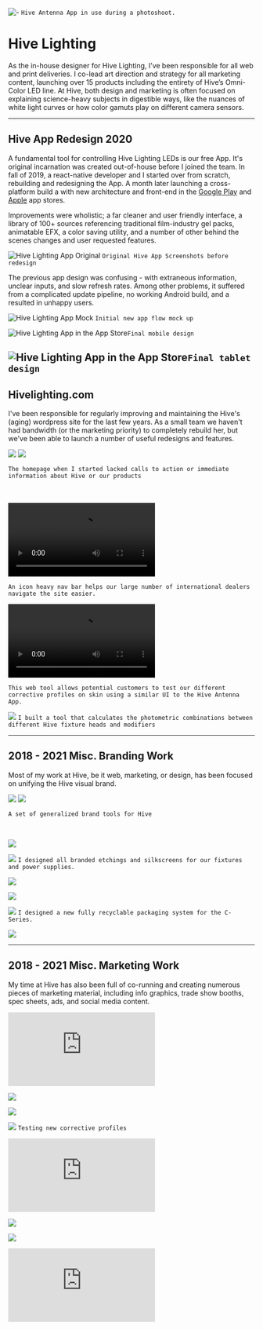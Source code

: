 ![-](./media/root/antenna.jpg)
`Hive Antenna App in use during a photoshoot.`

# Hive Lighting

As the in-house designer for Hive Lighting, I’ve been responsible for all web and print deliveries. I co-lead art direction and strategy for all marketing content, launching over 15 products including the entirety of Hive’s Omni-Color LED line. At Hive, both design and marketing is often focused on explaining science-heavy subjects in digestible ways, like the nuances of white light curves or how color gamuts play on different camera sensors.


<!-- <html>
<iframe src="https://www.youtube.com/embed/vsdhTvO6rXU" frameborder="0" allow="accelerometer; autoplay; encrypted-media; gyroscope; picture-in-picture" allowfullscreen>
</iframe>
</html> -->

---- 

## Hive App Redesign 2020

A fundamental tool for controlling Hive Lighting LEDs is our free App. It's original incarnation was created out-of-house before I joined the team. In fall of 2019, a react-native developer and I started over from scratch, rebuilding and redesigning the App. A month later launching a cross-platform build a with new architecture and front-end in the [Google Play](https://www.google.com/url?sa=t&rct=j&q=&esrc=s&source=web&cd=10&cad=rja&uact=8&ved=2ahUKEwiBoarRp9jnAhVGvJ4KHTWsDAoQFjAJegQIBRAB&url=https%3A%2F%2Fplay.google.com%2Fstore%2Fapps%2Fdetails%3Fid%3Dcom.hive_shot%26hl%3Den_US&usg=AOvVaw16qyVclNevpDdOIigoToyl) and [Apple](https://www.google.com/url?sa=t&rct=j&q=&esrc=s&source=web&cd=11&cad=rja&uact=8&ved=2ahUKEwiBoarRp9jnAhVGvJ4KHTWsDAoQFjAKegQIAxAB&url=https%3A%2F%2Fapps.apple.com%2Fus%2Fapp%2Fhive-shot%2Fid1209171531&usg=AOvVaw099ApqmLHyILUoyUQjr6dE) app stores. 

Improvements were wholistic; a far cleaner and user friendly interface, a library of 100+ sources referencing traditional film-industry gel packs, animatable EFX, a color saving utility, and a number of other behind the scenes changes and user requested features. 

![Hive Lighting App Original](./media/hive/original-shot-app.jpg)
`Original Hive App Screenshots before redesign`

The previous app design was confusing - with extraneous information, unclear inputs, and slow refresh rates. Among other problems, it suffered from a complicated update pipeline, no working Android build, and a resulted in unhappy users. 

![Hive Lighting App Mock](./media/hive/Hive-App-Mock.jpg)
`Initial new app flow mock up`

<!-- ![Mockup frames](./media/hive/hive-shot-design.jpg)
`New app flow` -->

![Hive Lighting App in the App Store](./media/hive/iphone-3-screens.jpg)`Final mobile design`

![Hive Lighting App in the App Store](./media/hive/iPad-EFX-src.jpg)`Final tablet design`
---- 

## Hivelighting.com

I've been responsible for regularly improving and maintaining the Hive's (aging) wordpress site for the last few years. As a small team we haven't had bandwidth (or the marketing priority) to completely rebuild her, but we've been able to launch a number of useful redesigns and features.

<div class="double">
<img src="./media/hive/oldhome.jpg" class="half">
<img src="./media/hive/newhome.jpg" class="half"></div>

`The homepage when I started lacked calls to action or immediate information about Hive or our products`

<br>
<br>

<html>
<video loop autoplay>
    <source src="./media/hive/hive_nav.mov" type="video/mp4">
</video>
</html>

`An icon heavy nav bar helps our large number of international dealers navigate the site easier.`
<br>


<html>
<video loop autoplay>
    <source src="./media/hive/hive_slider.mov" type="video/mp4">
</video>
</html>

`This web tool allows potential customers to test our different corrective profiles on skin using a similar UI to the Hive Antenna App.`
<br>

![](./media/hive/photometrics.png)
`I built a tool that calculates the photometric combinations between different Hive fixture heads and modifiers`
<br>

---- 

## 2018 - 2021 Misc. Branding Work

Most of my work at Hive, be it web, marketing, or design, has been focused on unifying the Hive visual brand.

<div class="double">
<img src="./media/hive/hive-identity1.jpg" class="half">
<img src="./media/hive/hive-identity2.jpg" class="half"></div>

`A set of generalized brand tools for Hive`

<br>

![](./media/hive/hive-specall.jpg)

![](./media/hive/hive-silkscreen.jpg)
`I designed all branded etchings and silkscreens for our fixtures and power supplies.`


![](./media/hive/hive-bcards.jpg)

![](./media/hive/hive-letterhead.jpg)

![](./media/hive/hive-box.jpg)
`I designed a new fully recyclable packaging system for the C-Series.`

![](./media/hive/hive-pack2.jpg)

---- 

## 2018 - 2021 Misc. Marketing Work

My time at Hive has also been full of co-running and creating numerous pieces of marketing material, including info graphics, trade show booths, spec sheets, ads, and social media content.

<html><iframe  src="https://www.youtube.com/embed/too_h2hFnTs" frameborder="0" allow="accelerometer; autoplay; encrypted-media; gyroscope; picture-in-picture" allowfullscreen></iframe></html>

![](./media/hive/575kit-floating_color5.jpg)

![](./media/hive/hive-sxsw.jpg)

![](./media/hive/corrective_app.jpg)
`Testing new corrective profiles`

<html><iframe src="https://www.youtube.com/embed/nzOWOCTy7X8" frameborder="0" allow="accelerometer; autoplay; encrypted-media; gyroscope; picture-in-picture" allowfullscreen></iframe></html>

![](./media/hive/hive-def.jpg)

![](./media/hive/hive-fam.jpg)

<html><iframe src="https://www.youtube.com/embed/UKRl7upidUQ" frameborder="0" allow="accelerometer; autoplay; encrypted-media; gyroscope; picture-in-picture" allowfullscreen></iframe></html>

<!-- ![](./media/hive/hive-help.jpeg) -->
<!-- ![](./media/hive/hive-banner.jpg) -->
<!-- ![](./media/hive/hive-hand.jpg) -->
<!-- 
<html><iframe src="https://player.vimeo.com/video/269295002" width="640" height="480" frameborder="0" allow="autoplay; fullscreen" allowfullscreen></iframe></iframe></html> -->
